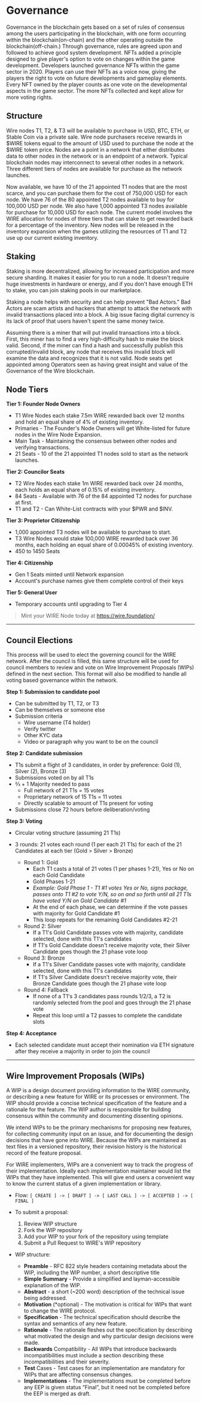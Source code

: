 Governance
==========
Governance in the blockchain gets based on a set of rules of consensus among the users participating in the blockchain, with one form occurring within the blockchain(on-chain) and the other operating outside the blockchain(off-chain.) Through governance, rules are agreed upon and followed to achieve good system development. NFTs added a principle designed to give player's option to vote on changes within the game development. Developers launched governance NFTs within the game sector in 2020. Players can use their NFTs as a voice now, giving the players the right to vote on future developments and gameplay elements. Every NFT owned by the player counts as one vote on the developmental aspects in the game sector. The more NFTs collected and kept allow for more voting rights.


Structure
---------

Wire nodes T1, T2, & T3 will be available to purchase in USD, BTC, ETH, or Stable Coin via a private sale. Wire node purchasers receive rewards in $WIRE tokens equal to the amount of USD used to purchase the node at the $WIRE token price. Nodes are a point in a network that either distributes data to other nodes in the network or is an endpoint of a network. Typical blockchain nodes may interconnect to several other nodes in a network. Three different tiers of nodes are available for purchase as the network launches.

Now available, we have 10 of the 21 appointed T1 nodes that are the most scarce, and you can purchase them for the cost of 750,000 USD for each node. We have 76 of the 80 appointed T2 nodes available to buy for 100,000 USD per node. We also have 1,000 appointed T3 nodes available for purchase for 10,000 USD for each node. The current model involves the WIRE allocation for nodes of three tiers that can stake to get rewarded back for a percentage of the inventory. New nodes will be released in the inventory expansion when the games utilizing the resources of T1 and T2 use up our current existing inventory.

Staking
-----

Staking is more decentralized, allowing for increased participation and more secure sharding. It makes it easier for you to run a node. It doesn't require huge investments in hardware or energy, and if you don't have enough ETH to stake, you can join staking pools in our marketplace.

Staking a node helps with security and can help prevent "Bad Actors." Bad Actors are scam artists and hackers that attempt to attack the network with invalid transactions placed into a block. A big issue facing digital currency is its lack of proof that users haven't spent the same money twice.

Assuming there is a miner that will put invalid transactions into a block. First, this miner has to find a very high-difficulty hash to make the block valid. Second, if the miner can find a hash and successfully publish this corrupted/invalid block, any node that receives this invalid block will examine the data and recognizes that it is not valid. Node seats get appointed among Operators seen as having great insight and value of the Governance of the Wire blockchain.

Node Tiers
-----

**Tier 1: Founder Node Owners**
* T1 Wire Nodes each stake 7.5m WIRE rewarded back over 12 months and hold an equal share of 4% of existing inventory. 
* Primaries - The Founder's Node Owners will get White-listed for future nodes in the Wire Node Expansion.
* Main Task - Maintaining the consensus between other nodes and verifying transactions.
* 21 Seats - 10 of the 21 appointed T1 nodes sold to start as the network launches.

**Tier 2: Councilor Seats**
* T2 Wire Nodes each stake 1m WIRE rewarded back over 24 months, each holds an equal share of 0.15% of existing inventory.
* 84 Seats - Available with 76 of the 84 appointed T2 nodes for purchase at first.
* T1 and T2 - Can White-List contracts with your $PWR and $INV.

**Tier 3: Proprietor Citizenship**
* 1,000 appointed T3 nodes will be available to purchase to start. 
* T3 Wire Nodes would stake 100,000 WIRE rewarded back over 36 months, each holding an equal share of 0.00045% of existing inventory. 
* 450 to 1450 Seats

**Tier 4: Citizenship**

* Gen 1 Seats minted until Network expansion 
* Account's purchase names give them complete control of their keys

**Tier 5: General User**

* Temporary accounts until upgrading to Tier 4

> Mint your WIRE Node today at https://wire.foundation/

---

## Council Elections

This process will be used to elect the governing council for the WIRE network. After the council is filled, this same structure will be used for council members to review and vote on Wire Improvement Proposals (WIPs) defined in the next section. This format will also be modified to handle all voting based governance within the network.

**Step 1: Submission to candidate pool**
- Can be submitted by T1, T2, or T3
- Can be themselves or someone else
- Submission criteria
    - Wire username (T4 holder)
    - Verify twitter 
    - Other KYC data
    - Video or paragraph why you want to be on the council

**Step 2: Candidate submission**
- T1s submit a flight of 3 candidates, in order by preference: Gold (1), Silver (2), Bronze (3)
- Submissions voted on by all T1s
- ⅔ + 1 Majority needed to pass
    - Full network of 21 T1s = 15 votes
    - Proprietary network of 15 T1s = 11 votes
    - Directly scalable to amount of T1s present for voting
- Submissions close 72 hours before deliberation/voting

**Step 3: Voting**
- Circular voting structure (assuming 21 T1s)
- 3 rounds: 21 votes each round (1 per each 21 T1s) for each of the 21 Candidates at each tier (Gold > Silver > Bronze)

    - Round 1: Gold
        - Each T1 casts a total of 21 votes (1 per phases 1-21), Yes or No on each Gold Candidate
        - Gold Phases 1-21    
        - *Example: Gold Phase 1 - T1 #1 votes Yes or No, signs package, passes onto T1 #2 to vote Y/N, so on and so forth until all 21 T1s have voted Y/N on Gold Candidate #1*
        - At the end of each phase, we can determine if the vote passes with majority for Gold Candidate #1
        - This loop repeats for the remaining Gold Candidates #2-21
    - Round 2: Silver
        - If a T1's Gold Candidate passes vote with majority, candidate selected, done with this T1's candidates
        - If T1's Gold Candidate doesn't receive majority vote, their Silver Candidate goes though the 21 phase vote loop
    - Round 3: Bronze
        - If a T1's Silver Candidate passes vote with majority, candidate selected, done with this T1's candidates
        - If T1's Silver Candidate doesn't receive majority vote, their Bronze Candidate goes though the 21 phase vote loop
    - Round 4: Fallback
        - If none of a T1's 3 candidates pass rounds 1/2/3, a T2 is randomly selected from the pool and goes through the 21 phase vote
        - Repeat this loop until a T2 passes to complete the candidate slots

**Step 4: Acceptance**
- Each selected candidate must accept their nomination via ETH signature after they receive a majority in order to join the council

---

## Wire Improvement Proposals (WIPs)

A WIP is a design document providing information to the WIRE community, or describing a new feature for WIRE or its processes or environment. The WIP should provide a concise technical specification of the feature and a rationale for the feature. The WIP author is responsible for building consensus within the community and documenting dissenting opinions.

We intend WIPs to be the primary mechanisms for proposing new features, for collecting community input on an issue, and for documenting the design decisions that have gone into WIRE. Because the WIPs are maintained as text files in a versioned repository, their revision history is the historical record of the feature proposal.

For WIRE implementers, WIPs are a convenient way to track the progress of their implementation. Ideally each implementation maintainer would list the WIPs that they have implemented. This will give end users a convenient way to know the current status of a given implementation or library.

- Flow: `​​[ CREATE ] -> [ DRAFT ] -> [ LAST CALL ] -> [ ACCEPTED ] -> [ FINAL ]`
- To submit a proposal: 
    1. Review WIP structure
    2. Fork the WIP repository
    3. Add your WIP to your fork of the repository using template
    4. Submit a Pull Request to WIRE's WIP repository

- WIP structure:
    - **Preamble** - RFC 822 style headers containing metadata about the WIP, including the WIP number, a short descriptive title
    - **Simple Summary** - Provide a simplified and layman-accessible explanation of the WIP.
    - **Abstract** - a short (~200 word) description of the technical issue being addressed.
    - **Motivation** (*optional) - The motivation is critical for WIPs that want to change the WIRE protocol. 
    - **Specification** - The technical specification should describe the syntax and semantics of any new feature.
    - **Rationale** - The rationale fleshes out the specification by describing what motivated the design and why particular design decisions were made.
    - **Backwards** Compatibility - All WIPs that introduce backwards incompatibilities must include a section describing these incompatibilities and their severity.
    - **Test** Cases - Test cases for an implementation are mandatory for WIPs that are affecting consensus changes.
    - **Implementations** - The implementations must be completed before any EEP is given status “Final”, but it need not be completed before the EEP is merged as draft. 